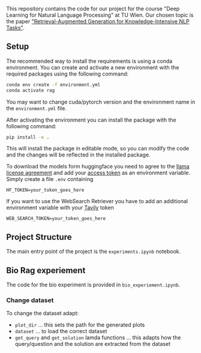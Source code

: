 This repository contains the code for our project for the course "Deep Learning for Natural Language Processing" at TU Wien. Our chosen topic is the paper ["Retrieval-Augmented Generation for Knowledge-Intensive NLP Tasks"](https://arxiv.org/abs/2005.11401).

## Setup

The recommended way to install the requirements is using a conda environment. You can create and activate a new environment with the required packages using the following command:

```bash
conda env create -f environment.yml
conda activate rag
```

You may want to change cuda/pytorch version and the environment name in the `environment.yml` file.

After activating the environment you can install the package with the following command:

```bash
pip install -e .
```

This will install the package in editable mode, so you can modify the code and the changes will be reflected in the installed package.

To download the models form huggingface you need to agree to the [llama license agreement](https://huggingface.co/meta-llama/Meta-Llama-3-8B) and add your [access token](https://huggingface.co/docs/hub/security-tokens) as an environment variable. Simply create a file `.env` containing

```
HF_TOKEN=your_token_goes_here
```

If you want to use the WebSearch Retriever you have to add an additional environment variable with your [Tavily](https://docs.tavily.com/docs/tavily-api/introduction) token

```
WEB_SEARCH_TOKEN=your_token_goes_here
```

## Project Structure

The main entry point of the project is the `experiments.ipynb` notebook.

## Bio Rag experiement

The code for the bio experiment is provided in `bio_experiement.ipynb`.

### Change dataset

To change the dataset adapt:

- `plot_dir` ... this sets the path for the generated plots
- `dataset` ... to load the correct dataset
- `get_query` and `get_solution` lamda functions ... this adapts how the query/question and the solution are extracted from the dataset
